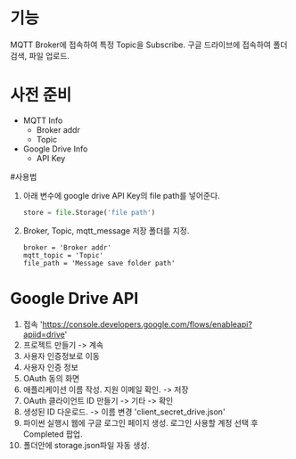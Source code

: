 # 기능
MQTT Broker에 접속하여 특정 Topic을 Subscribe.
구글 드라이브에 접속하여 폴더 검색, 파일 업로드.

# 사전 준비
- MQTT Info
    - Broker addr
    - Topic
- Google Drive Info
    - API Key

#사용법
1. 아래 변수에 google drive API Key의 file path를 넣어준다.
    ```python
    store = file.Storage('file path')
    ```
2. Broker, Topic, mqtt_message 저장 폴더를 지정.
    ```
    broker = 'Broker addr'
    mqtt_topic = 'Topic'
    file_path = 'Message save folder path'
    ```

# Google Drive API
1. 접속 'https://console.developers.google.com/flows/enableapi?apiid=drive'
2. 프로젝트 만들기 -> 계속
3. 사용자 인증정보로 이동
4. 사용자 인증 정보
5. OAuth 동의 화면
6. 애플리케이션 이름 작성. 지원 이메일 확인. -> 저장
7. OAuth 클라이언트 ID 만들기 -> 기타 -> 확인
8. 생성된 ID 다운로드. -> 이름 변경 'client_secret_drive.json'
9. 파이썬 실행시 웹에 구글 로그인 페이지 생성. 로그인 사용할 계정 선택 후 Completed 팝업.
10. 폴더안에 storage.json파일 자동 생성.
